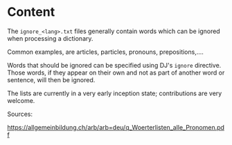 # Content
The `ignore_<lang>.txt` files generally contain words which can be ignored when
processing a dictionary. 

Common examples, are articles, particles, pronouns, prepositions,....

Words that should be ignored can be specified using DJ's `ignore` directive. 
Those words, if they appear on their own and not as part of another word or
sentence, will then be ignored.

The lists are currently in a very early inception state; contributions are very welcome.

Sources:

https://allgemeinbildung.ch/arb/arb=deu/q_Woerterlisten_alle_Pronomen.pdf